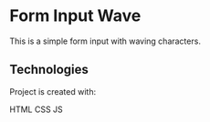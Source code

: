 # Form Input Wave
This is a simple form input with waving characters.

## Technologies
Project is created with:

HTML 
CSS
JS
